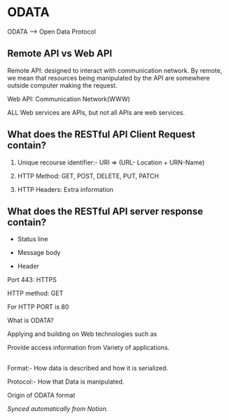 # ODATA

ODATA —> Open Data Protocol 

## Remote API vs Web API

Remote API: designed to interact with communication network. By remote, we mean that resources being manipulated by the API are somewhere outside computer making the request.

Web API: Communication Network(WWW)

ALL Web services are APIs, but not all APIs are web services.

## What does the RESTful API Client Request contain?

1. Unique recourse identifier:- URI ⇒ (URL- Location + URN-Name)

1. HTTP Method: GET, POST, DELETE, PUT, PATCH

1. HTTP Headers: Extra information

## What does the RESTful API server response contain?

- Status  line 

- Message body

-  Header

Port 443: HTTPS

HTTP method: GET

For HTTP PORT is 80

What is ODATA?

Applying and building on Web technologies such as

Provide access information from Variety of applications.

## 

Format:- How data is described and how it is serialized.

Protocol:- How that Data is manipulated.

Origin of ODATA format

_Synced automatically from Notion._